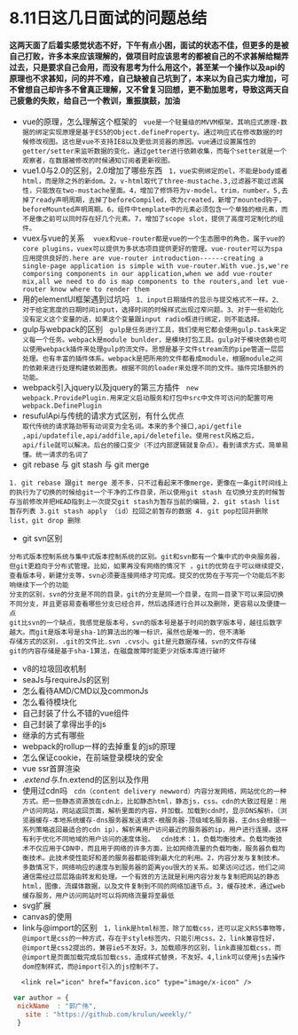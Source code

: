 # 8.11日这几日面试的问题总结

#### 这两天面了后着实感觉状态不好，下午有点小困，面试的状态不佳，但更多的是被自己打败，许多本来应该理解的，做项目时应该思考的都被自己的不求甚解给糊弄过去，只是要求自己会用，而没有思考为什么用这个，甚至某一个操作以及api的原理也不求甚知，问的并不难，自己缺被自己坑到了，本来以为自己实力增加，可不曾想自己却许多不曾真正理解，又不曾复习回想，更不勤加思考，导致这两天自己疲惫的失败，给自己一个教训，重振旗鼓，加油

   * vue的原理，怎么理解这个框架的
   `vue是一个轻量级的MVVM框架，其响应式原理-数据的绑定实现原理是基于ES5的Object.defineProperty。通过响应式在修改数据的时候修改视图。这也是vue不支持IE8以及更低浏览器的原因。vue通过设置属性的getter/setter来监听数据的变化，通过getter进行依赖收集，而每个setter就是一个观察者，在数据被修改的时候通知订阅者更新视图。`
   * vue1.0与2.0的区别，2.0增加了哪些东西 
   `1，vue实例绑定的el，不能是body或者html，而是除之外的新dom。2，v-html取代了three-mustache.3,过滤器不能过滤属性，只能放在two-mustache里面。4，增加了修饰符为v-model，trim，number。5,去掉了ready声明周期，去掉了beforeCompiled，改为created，新增了mounted钩子，beforeMounted声明周期。6，组件中template中的元素必须包含一个单独的根元素，而不是像之前可以同时存在好几个元素。7，增加了scope slot，提供了高度可定制化的组件。`
   * vuex与vue的关系
    `vuex和vue-router都是vue的一个生态圈中的角色，属于vue的core plugins，vuex可以提供为多状态项目提供更好的管理。vue-router可以为spa应用提供良好的.here are vue-router introduction------creating a single-page application is simple with vue-router.With vue.js,we're comporsing components in our application,when we add vue-router mix,all we need to do is map components to the routers,and let vue-router know where to render them `
   * 用的elementUI框架遇到过坑吗
   `1、input日期插件的显示与提交格式不一样。2、对于给定宽度的日期时间input，选择时间的时候样式出现过窄问题。3、对于一些初始化没有定义这个变量的话，如果这个变量跟input radio框进行绑定，则不能选择。`
   * gulp与webpack的区别
   `gulp是任务进行工具，我们使用它都会使用gulp.task来定义每一个任务。webpack是module bunlder，是模块打包工具。gulp对于模块依赖也可以使用webpack插件来处理gulp的流文件。思想是基于文件stream流的pipe管道一层层处理。也有丰富的插件体系。webpack是把所用的文件都看成module，根据module之间的依赖来进行处理构建依赖图表。根据不同的loader来处理不同的文件。插件完场额外的功能。`
   * webpack引入jquery以及jquery的第三方插件
   `new webpack.ProvidePlugin.用来定义启动服务和打包中src中文件可访问的配置可用webpack.DefinePlugin`
   * resufulApi与传统的请求方式区别，有什么优点  
  `取代传统的请求路劲带有动词变为全名词。本来的多个接口,api/getfile ,api/updatefile,api/addfile,api/deletefile。使用rest风格之后，api/file就可以解决。后台的接口变少（不过内部逻辑就复杂点）。看到请求方式，简单易懂。统一请求的名词了`
   * git rebase 与 git stash 与 git merge
   
 `1. git rebase 跟git merge 差不多，只不过看起来不像merge，更像在一条git时间线上的执行为了切换的时候给git一个干净的工作目录，所以使用git stash 在切换分支的时候暂存当前修改并把HEAD指到上一次提交git stash为暂存当前的编辑，2. git stash list 暂存列表 3.git stash apply （id）拉回之前暂存的数据 4. git pop拉回并删除list，git drop 删除`

  * git svn区别

  `分布式版本控制系统与集中式版本控制系统的区别。git和svn都有一个集中式的中央服务器，但git更趋向于分布式管理。比如，如果再没有网络的情况下
  ，git的优势在于可以继续提交，查看版本号，新建分支等，svn必须要连接网络才可完成。提交的优势在于写完一个功能后不影响继续下一个的功能`  
  `分支的区别，svn的分支是不同的目录，git的分支是同一个目录，在同一目录下可以来回切换不同分支，并且更容易查看哪些分支已经合并，然后选择进行合并以及删除，更容易以及便捷一点`  
  `git比svn的一个缺点，我感觉是版本号，svn的版本号是基于时间的数字版本号，越往后数字越大。而git是版本号是sha-1的算法出的唯一标识，虽然也是唯一的，但不清晰`  
  `存储方式的区别，.git的文件比.svn .cvs小。git是元数据存储，svn的文件存储`  
  `git的内容存储是基于sha-1算法，在磁盘故障时能更少对版本库进行破坏`  
   * v8的垃圾回收机制
   * seaJs与requireJs的区别
   * 怎么看待AMD/CMD以及commonJs
   * 怎么看待模块化
   * 自己封装了什么不错的vue组件
   * 自己封装了拿得出手的js
   * 继承的方式有哪些
   * webpack的rollup一样的去掉重复的js的原理
   * 怎么保证cookie，在前端登录模块的安全
   * vue ssr首屏渲染
   * $.extend与$.fn.extend的区别以及作用
   * 使用过cdn吗
   `cdn（content delivery newword）内容分发网络，网站优化的一种方式。把一些静态资源放在cdn上，比如静态html，静态js，css。cdn的大致过程是：用户访问网站，网站返回页面，解析里面的内容，并加载。加载到cdn时，显示DNS解析，（浏览器缓存-本地系统缓存-dns服务器发送请求-根服务器-顶级域名服务器，主dns会根据一系列策略返回最适合的cdn ip），解析离用户访问最近的服务器的ip，用户进行连接。这样有利于优化不同地域的用户访问的速度体验。`
   `cdn技术：1，负载均衡技术。负载均衡技术不仅应用于CDN中，而且用于网络的许多方面，比如网络流量的负载均衡，服务器负载均衡技术。此技术使性能好和差的服务器都能得到最大化的利用。2，内容分发与复制技术。多数情况下，网络响应的速度与到服务器的距离you很大的关系。如果访问过远，他们之间通信需经过层层路由转发和处理。一个有效的方法就是利用内容分发与复制把网站的静态html，图像，流媒体数据，以及文件复制到不同的网络加速节点。3，缓存技术，通过web缓存服务，用户访问网站时可以将网络流量将至最低`
   * svg扩展
   * canvas的使用  
   * link与@import的区别
   `1，link是html标签，除了加载css，还可以定义RSS事物等，@import是css的一种方式，存在于style标签内，只能引用css。2，link兼容性好，@import是css2提出的，兼容ie5不友好。3，加载顺序的区别，link直接加载css，而@import是页面加载完成后加载css，造成样式替换，不友好。4,link可以使用js去操作dom控制样式，而@import引入的js控制不了。`
```link
   <link rel="icon" href="favicon.ico" type="image/x-icon" /> 
```
```javascript
 var author = {
  nickName  : "郭广伟",
    site : "https://github.com/krulun/weekly/"
  }
```
